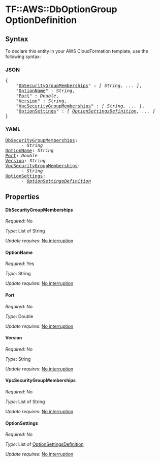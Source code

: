 # TF::AWS::DbOptionGroup OptionDefinition

## Syntax

To declare this entity in your AWS CloudFormation template, use the following syntax:

### JSON

<pre>
{
    "<a href="#dbsecuritygroupmemberships" title="DbSecurityGroupMemberships">DbSecurityGroupMemberships</a>" : <i>[ String, ... ]</i>,
    "<a href="#optionname" title="OptionName">OptionName</a>" : <i>String</i>,
    "<a href="#port" title="Port">Port</a>" : <i>Double</i>,
    "<a href="#version" title="Version">Version</a>" : <i>String</i>,
    "<a href="#vpcsecuritygroupmemberships" title="VpcSecurityGroupMemberships">VpcSecurityGroupMemberships</a>" : <i>[ String, ... ]</i>,
    "<a href="#optionsettings" title="OptionSettings">OptionSettings</a>" : <i>[ <a href="optionsettingsdefinition.md">OptionSettingsDefinition</a>, ... ]</i>
}
</pre>

### YAML

<pre>
<a href="#dbsecuritygroupmemberships" title="DbSecurityGroupMemberships">DbSecurityGroupMemberships</a>: <i>
      - String</i>
<a href="#optionname" title="OptionName">OptionName</a>: <i>String</i>
<a href="#port" title="Port">Port</a>: <i>Double</i>
<a href="#version" title="Version">Version</a>: <i>String</i>
<a href="#vpcsecuritygroupmemberships" title="VpcSecurityGroupMemberships">VpcSecurityGroupMemberships</a>: <i>
      - String</i>
<a href="#optionsettings" title="OptionSettings">OptionSettings</a>: <i>
      - <a href="optionsettingsdefinition.md">OptionSettingsDefinition</a></i>
</pre>

## Properties

#### DbSecurityGroupMemberships

_Required_: No

_Type_: List of String

_Update requires_: [No interruption](https://docs.aws.amazon.com/AWSCloudFormation/latest/UserGuide/using-cfn-updating-stacks-update-behaviors.html#update-no-interrupt)

#### OptionName

_Required_: Yes

_Type_: String

_Update requires_: [No interruption](https://docs.aws.amazon.com/AWSCloudFormation/latest/UserGuide/using-cfn-updating-stacks-update-behaviors.html#update-no-interrupt)

#### Port

_Required_: No

_Type_: Double

_Update requires_: [No interruption](https://docs.aws.amazon.com/AWSCloudFormation/latest/UserGuide/using-cfn-updating-stacks-update-behaviors.html#update-no-interrupt)

#### Version

_Required_: No

_Type_: String

_Update requires_: [No interruption](https://docs.aws.amazon.com/AWSCloudFormation/latest/UserGuide/using-cfn-updating-stacks-update-behaviors.html#update-no-interrupt)

#### VpcSecurityGroupMemberships

_Required_: No

_Type_: List of String

_Update requires_: [No interruption](https://docs.aws.amazon.com/AWSCloudFormation/latest/UserGuide/using-cfn-updating-stacks-update-behaviors.html#update-no-interrupt)

#### OptionSettings

_Required_: No

_Type_: List of <a href="optionsettingsdefinition.md">OptionSettingsDefinition</a>

_Update requires_: [No interruption](https://docs.aws.amazon.com/AWSCloudFormation/latest/UserGuide/using-cfn-updating-stacks-update-behaviors.html#update-no-interrupt)

